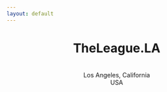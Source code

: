 ```yaml
---
layout: default
---
```

<center>
<h1>TheLeague.LA</h1>
<p>
&nbsp;<br/>
Los Angeles, California<br/>
USA
</p>
</center>
